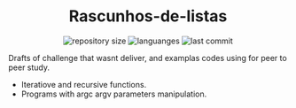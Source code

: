 <h1 align="center">
  Rascunhos-de-listas
</h1>

<p align="center">
  <img alt="repository size" src="https://img.shields.io/github/repo-size/angelasoler/Rascunhos-de-listas">
  
  <img alt="languanges" src="https://img.shields.io/github/languages/count/angelasoler/Rascunhos-de-listas">

  <img alt="last commit" src="https://img.shields.io/github/last-commit/angelasoler/Rascunhos-de-listas">
</p>

Drafts of challenge that wasnt deliver, and examplas codes using for peer to peer study.

- Iteratiove and recursive functions.
- Programs with argc argv parameters manipulation.
